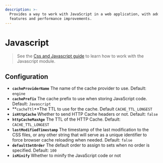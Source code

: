 ```yaml
---
description: >-
  Provides a way to work with JavaScript in a web application, with additional
  features and performance improvements.
---
```


# Javascript

> See the [Css and Javascript guide](../../guide/css-and-javascript-guide/) to learn how to work with the Javascript module.

## Configuration

* **`cacheProviderName`** The name of the cache provider to use. Default: `engine`
* **`cachePrefix`** The cache prefix to use when storing JavaScript code. Default: `Javascript`
* **`cacheTtl`**The TTL to use for the cache. Default `CACHE_TTL_LONGEST`
* **`isHttpCache`** Whether to send HTTP Cache headers or not. Default: `false`
* **`httpCacheMaxAge`** The TTL of the HTTP Cache. Default: `CACHE_TTL_LONGEST`
* **`lastModifiedTimestamp`** The timestamp of the last modification to the CSS files, or any other string that will serve as a unique identifier to force browser cache reloading when needed. Default: `false`
* **`defaultSetOrder`** The default order to assign to sets when no order is specified. Default: `100`
* **`isMinify`** Whether to minify the JavaScript code or not

